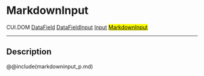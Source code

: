 # MarkdownInput
<span class="inheritance">CUI.DOM
<a href="#Documentation/elements/datafield">DataField</a>
<a href="#Documentation/elements/datafieldinput">DataFieldInput</a>
<a href="#Documentation/elements/input/input">Input</a>
<a href="#Documentation/elements/input/markdowninput"><mark>MarkdownInput</mark></a>
</span>
***

## Description

@@include(markdowninput_p.md)